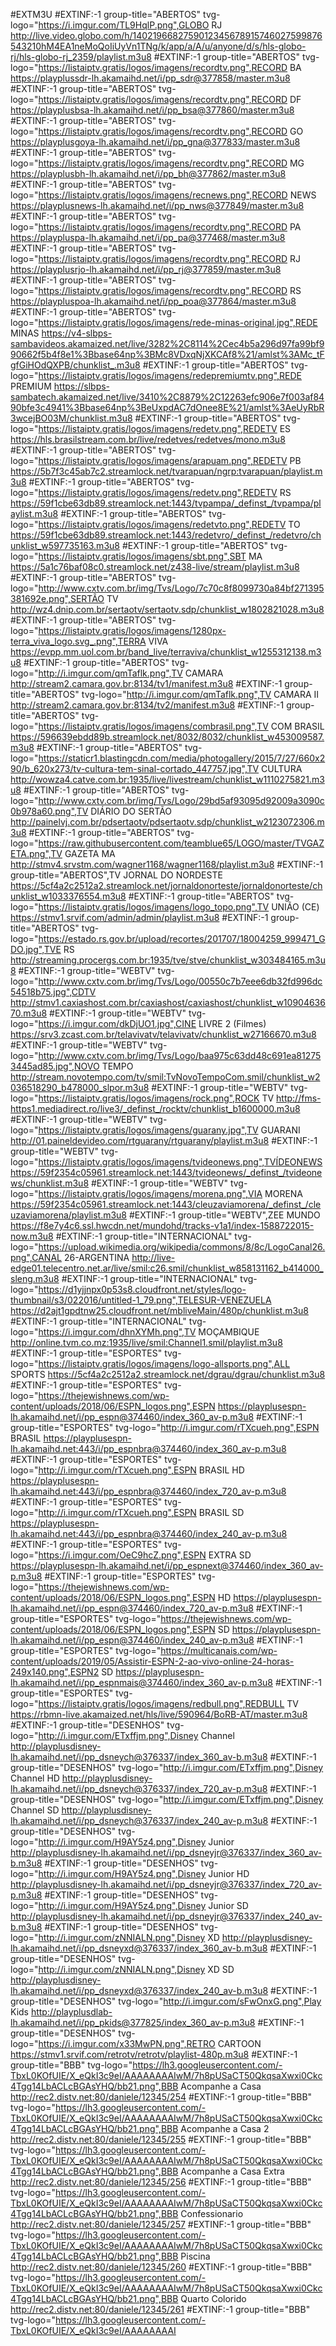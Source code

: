 #EXTM3U
#EXTINF:-1 group-title="ABERTOS" tvg-logo="https://i.imgur.com/TL9HqlP.png",GLOBO RJ
http://live.video.globo.com/h/1402196682759012345678915746027599876543210hM4EA1neMoQoIiUyVn1TNg/k/app/a/A/u/anyone/d/s/hls-globo-rj/hls-globo-rj_2359/playlist.m3u8
#EXTINF:-1 group-title="ABERTOS" tvg-logo="https://listaiptv.gratis/logos/imagens/recordtv.png",RECORD BA
https://playplussdr-lh.akamaihd.net/i/pp_sdr@377858/master.m3u8
#EXTINF:-1 group-title="ABERTOS" tvg-logo="https://listaiptv.gratis/logos/imagens/recordtv.png",RECORD DF
https://playplusbsa-lh.akamaihd.net/i/pp_bsa@377860/master.m3u8
#EXTINF:-1 group-title="ABERTOS" tvg-logo="https://listaiptv.gratis/logos/imagens/recordtv.png",RECORD GO
https://playplusgoya-lh.akamaihd.net/i/pp_gna@377833/master.m3u8
#EXTINF:-1 group-title="ABERTOS" tvg-logo="https://listaiptv.gratis/logos/imagens/recordtv.png",RECORD MG
https://playplusbh-lh.akamaihd.net/i/pp_bh@377862/master.m3u8
#EXTINF:-1 group-title="ABERTOS" tvg-logo="https://listaiptv.gratis/logos/imagens/recnews.png",RECORD NEWS
https://playplusnews-lh.akamaihd.net/i/pp_nws@377849/master.m3u8
#EXTINF:-1 group-title="ABERTOS" tvg-logo="https://listaiptv.gratis/logos/imagens/recordtv.png",RECORD PA
https://playpluspa-lh.akamaihd.net/i/pp_pa@377468/master.m3u8
#EXTINF:-1 group-title="ABERTOS" tvg-logo="https://listaiptv.gratis/logos/imagens/recordtv.png",RECORD RJ
https://playplusrjo-lh.akamaihd.net/i/pp_rj@377859/master.m3u8
#EXTINF:-1 group-title="ABERTOS" tvg-logo="https://listaiptv.gratis/logos/imagens/recordtv.png",RECORD RS
https://playpluspoa-lh.akamaihd.net/i/pp_poa@377864/master.m3u8
#EXTINF:-1 group-title="ABERTOS" tvg-logo="https://listaiptv.gratis/logos/imagens/rede-minas-original.jpg",REDE MINAS
https://v4-slbps-sambavideos.akamaized.net/live/3282%2C8114%2Cec4b5a296d97fa99bf990662f5b4f8e1%3Bbase64np%3BMc8VDxqNjXKCAf8%21/amlst%3AMc_tFgfGiHOdQXPB/chunklist_.m3u8
#EXTINF:-1 group-title="ABERTOS" tvg-logo="https://listaiptv.gratis/logos/imagens/redepremiumtv.png",REDE PREMIUM
https://slbps-sambatech.akamaized.net/live/3410%2C8879%2C12263efc906e7f003af8490bfe3c4941%3Bbase64np%3BeUxpdAC7dOnee8E%21/amlst%3AeUyRbR3wcejBO03M/chunklist.m3u8
#EXTINF:-1 group-title="ABERTOS" tvg-logo="https://listaiptv.gratis/logos/imagens/redetv.png",REDETV ES
https://hls.brasilstream.com.br/live/redetves/redetves/mono.m3u8
#EXTINF:-1 group-title="ABERTOS" tvg-logo="https://listaiptv.gratis/logos/imagens/arapuam.png",REDETV PB
https://5b7f3c45ab7c2.streamlock.net/tvarapuan/ngrp:tvarapuan/playlist.m3u8
#EXTINF:-1 group-title="ABERTOS" tvg-logo="https://listaiptv.gratis/logos/imagens/redetv.png",REDETV RS
https://59f1cbe63db89.streamlock.net:1443/tvpampa/_definst_/tvpampa/playlist.m3u8
#EXTINF:-1 group-title="ABERTOS" tvg-logo="https://listaiptv.gratis/logos/imagens/redetvto.png",REDETV TO
https://59f1cbe63db89.streamlock.net:1443/redetvro/_definst_/redetvro/chunklist_w597735163.m3u8
#EXTINF:-1 group-title="ABERTOS" tvg-logo="https://listaiptv.gratis/logos/imagens/sbt.png",SBT MA
https://5a1c76baf08c0.streamlock.net/z438-live/stream/playlist.m3u8
#EXTINF:-1 group-title="ABERTOS" tvg-logo="http://www.cxtv.com.br/img/Tvs/Logo/7c70c8f8099730a84bf271395381692e.png",SERTÃO TV
http://wz4.dnip.com.br/sertaotv/sertaotv.sdp/chunklist_w1802821028.m3u8
#EXTINF:-1 group-title="ABERTOS" tvg-logo="https://listaiptv.gratis/logos/imagens/1280px-terra_viva_logo.svg_.png",TERRA VIVA
https://evpp.mm.uol.com.br/band_live/terraviva/chunklist_w1255312138.m3u8
#EXTINF:-1 group-title="ABERTOS" tvg-logo="http://i.imgur.com/qmTaflk.png",TV CAMARA
http://stream2.camara.gov.br:8134/tv1/manifest.m3u8
#EXTINF:-1 group-title="ABERTOS" tvg-logo="http://i.imgur.com/qmTaflk.png",TV CAMARA II
http://stream2.camara.gov.br:8134/tv2/manifest.m3u8
#EXTINF:-1 group-title="ABERTOS" tvg-logo="https://listaiptv.gratis/logos/imagens/combrasil.png",TV COM BRASIL
https://596639ebdd89b.streamlock.net/8032/8032/chunklist_w453009587.m3u8
#EXTINF:-1 group-title="ABERTOS" tvg-logo="https://staticr1.blastingcdn.com/media/photogallery/2015/7/27/660x290/b_620x273/tv-cultura-tem-sinal-cortado_447757.jpg",TV CULTURA
http://wowza4.catve.com.br:1935/live/livestream/chunklist_w1110275821.m3u8
#EXTINF:-1 group-title="ABERTOS" tvg-logo="http://www.cxtv.com.br/img/Tvs/Logo/29bd5af93095d92009a3090c0b978a60.png",TV DIÁRIO DO SERTÃO
http://painelvj.com.br/pdsertaotv/pdsertaotv.sdp/chunklist_w2123072306.m3u8
#EXTINF:-1 group-title="ABERTOS" tvg-logo="https://raw.githubusercontent.com/teamblue65/LOGO/master/TVGAZETA.png",TV GAZETA MA
http://stmv4.srvstm.com/wagner1168/wagner1168/playlist.m3u8
#EXTINF:-1 group-title="ABERTOS",TV JORNAL DO NORDESTE
https://5cf4a2c2512a2.streamlock.net/jornaldonorteste/jornaldonorteste/chunklist_w1033376554.m3u8
#EXTINF:-1 group-title="ABERTOS" tvg-logo="https://listaiptv.gratis/logos/imagens/logo_topo.png",TV UNIÃO (CE)
https://stmv1.srvif.com/admin/admin/playlist.m3u8
#EXTINF:-1 group-title="ABERTOS" tvg-logo="https://estado.rs.gov.br/upload/recortes/201707/18004259_999471_GDO.jpg",TVE RS
http://streaming.procergs.com.br:1935/tve/stve/chunklist_w303484165.m3u8
#EXTINF:-1 group-title="WEBTV" tvg-logo="http://www.cxtv.com.br/img/Tvs/Logo/00550c7b7eee6db32fd996dc54518b75.jpg",CDTV
http://stmv1.caxiashost.com.br/caxiashost/caxiashost/chunklist_w1090463670.m3u8
#EXTINF:-1 group-title="WEBTV" tvg-logo="https://i.imgur.com/dkDjUO1.jpg",CINE LIVRE 2 (Filmes)
https://srv3.zcast.com.br/telavivatv/telavivatv/chunklist_w27166670.m3u8
#EXTINF:-1 group-title="WEBTV" tvg-logo="http://www.cxtv.com.br/img/Tvs/Logo/baa975c63dd48c691ea812753445ad85.jpg",NOVO TEMPO
http://stream.novotempo.com/tv/smil:TvNovoTempoCom.smil/chunklist_w2036518290_b478000_slpor.m3u8
#EXTINF:-1 group-title="WEBTV" tvg-logo="https://listaiptv.gratis/logos/imagens/rock.png",ROCK TV
http://fms-https1.mediadirect.ro/live3/_definst_/rocktv/chunklist_b1600000.m3u8
#EXTINF:-1 group-title="WEBTV" tvg-logo="https://listaiptv.gratis/logos/imagens/guarany.jpg",TV GUARANI
http://01.paineldevideo.com/rtguarany/rtguarany/playlist.m3u8
#EXTINF:-1 group-title="WEBTV" tvg-logo="https://listaiptv.gratis/logos/imagens/tvideonews.png",TVÍDEONEWS
https://59f2354c05961.streamlock.net:1443/tvideonews/_definst_/tvideonews/chunklist.m3u8
#EXTINF:-1 group-title="WEBTV" tvg-logo="https://listaiptv.gratis/logos/imagens/morena.png",VIA MORENA
https://59f2354c05961.streamlock.net:1443/cleuzaviamorena/_definst_/cleuzaviamorena/playlist.m3u8
#EXTINF:-1 group-title="WEBTV",ZEE MUNDO
https://f8e7y4c6.ssl.hwcdn.net/mundohd/tracks-v1a1/index-1588722015-now.m3u8
#EXTINF:-1 group-title="INTERNACIONAL" tvg-logo="https://upload.wikimedia.org/wikipedia/commons/8/8c/LogoCanal26.png",CANAL 26-ARGENTINA
http://live-edge01.telecentro.net.ar/live/smil:c26.smil/chunklist_w858131162_b414000_sleng.m3u8
#EXTINF:-1 group-title="INTERNACIONAL" tvg-logo="https://d1yjjnpx0p53s8.cloudfront.net/styles/logo-thumbnail/s3/022016/untitled-1_79.png",TELESUR-VENEZUELA
https://d2ajt1gpdtnw25.cloudfront.net/mbliveMain/480p/chunklist.m3u8
#EXTINF:-1 group-title="INTERNACIONAL" tvg-logo="https://i.imgur.com/dhnXYMh.png",TV MOÇAMBIQUE
http://online.tvm.co.mz:1935/live/smil:Channel1.smil/playlist.m3u8
#EXTINF:-1 group-title="ESPORTES" tvg-logo="https://listaiptv.gratis/logos/imagens/logo-allsports.png",ALL SPORTS
https://5cf4a2c2512a2.streamlock.net/dgrau/dgrau/chunklist.m3u8
#EXTINF:-1 group-title="ESPORTES" tvg-logo="https://thejewishnews.com/wp-content/uploads/2018/06/ESPN_logos.png",ESPN
https://playplusespn-lh.akamaihd.net/i/pp_espn@374460/index_360_av-p.m3u8
#EXTINF:-1 group-title="ESPORTES" tvg-logo="http://i.imgur.com/rTXcueh.png",ESPN BRASIL
https://playplusespn-lh.akamaihd.net:443/i/pp_espnbra@374460/index_360_av-p.m3u8
#EXTINF:-1 group-title="ESPORTES" tvg-logo="http://i.imgur.com/rTXcueh.png",ESPN BRASIL HD
https://playplusespn-lh.akamaihd.net:443/i/pp_espnbra@374460/index_720_av-p.m3u8
#EXTINF:-1 group-title="ESPORTES" tvg-logo="http://i.imgur.com/rTXcueh.png",ESPN BRASIL SD
https://playplusespn-lh.akamaihd.net:443/i/pp_espnbra@374460/index_240_av-p.m3u8
#EXTINF:-1 group-title="ESPORTES" tvg-logo="https://i.imgur.com/OeC9hcZ.png",ESPN EXTRA SD
https://playplusespn-lh.akamaihd.net/i/pp_espnext@374460/index_360_av-p.m3u8
#EXTINF:-1 group-title="ESPORTES" tvg-logo="https://thejewishnews.com/wp-content/uploads/2018/06/ESPN_logos.png",ESPN HD
https://playplusespn-lh.akamaihd.net/i/pp_espn@374460/index_720_av-p.m3u8
#EXTINF:-1 group-title="ESPORTES" tvg-logo="https://thejewishnews.com/wp-content/uploads/2018/06/ESPN_logos.png",ESPN SD
https://playplusespn-lh.akamaihd.net/i/pp_espn@374460/index_240_av-p.m3u8
#EXTINF:-1 group-title="ESPORTES" tvg-logo="https://multicanais.com/wp-content/uploads/2019/05/Assistir-ESPN-2-ao-vivo-online-24-horas-249x140.png",ESPN2 SD
https://playplusespn-lh.akamaihd.net/i/pp_espnmais@374460/index_360_av-p.m3u8
#EXTINF:-1 group-title="ESPORTES" tvg-logo="https://listaiptv.gratis/logos/imagens/redbull.png",REDBULL TV
https://rbmn-live.akamaized.net/hls/live/590964/BoRB-AT/master.m3u8
#EXTINF:-1 group-title="DESENHOS" tvg-logo="http://i.imgur.com/ETxffjm.png",Disney Channel
http://playplusdisney-lh.akamaihd.net/i/pp_dsneych@376337/index_360_av-b.m3u8
#EXTINF:-1 group-title="DESENHOS" tvg-logo="http://i.imgur.com/ETxffjm.png",Disney Channel HD
http://playplusdisney-lh.akamaihd.net/i/pp_dsneych@376337/index_720_av-p.m3u8
#EXTINF:-1 group-title="DESENHOS" tvg-logo="http://i.imgur.com/ETxffjm.png",Disney Channel SD
http://playplusdisney-lh.akamaihd.net/i/pp_dsneych@376337/index_240_av-p.m3u8
#EXTINF:-1 group-title="DESENHOS" tvg-logo="http://i.imgur.com/H9AY5z4.png",Disney Junior
http://playplusdisney-lh.akamaihd.net/i/pp_dsneyjr@376337/index_360_av-b.m3u8
#EXTINF:-1 group-title="DESENHOS" tvg-logo="http://i.imgur.com/H9AY5z4.png",Disney Junior HD
http://playplusdisney-lh.akamaihd.net/i/pp_dsneyjr@376337/index_720_av-p.m3u8
#EXTINF:-1 group-title="DESENHOS" tvg-logo="http://i.imgur.com/H9AY5z4.png",Disney Junior SD
http://playplusdisney-lh.akamaihd.net/i/pp_dsneyjr@376337/index_240_av-b.m3u8
#EXTINF:-1 group-title="DESENHOS" tvg-logo="http://i.imgur.com/zNNIALN.png",Disney XD
http://playplusdisney-lh.akamaihd.net/i/pp_dsneyxd@376337/index_360_av-b.m3u8
#EXTINF:-1 group-title="DESENHOS" tvg-logo="http://i.imgur.com/zNNIALN.png",Disney XD SD
http://playplusdisney-lh.akamaihd.net/i/pp_dsneyxd@376337/index_240_av-b.m3u8
#EXTINF:-1 group-title="DESENHOS" tvg-logo="http://i.imgur.com/sFwOnxG.png",Play Kids
http://playplusdlab-lh.akamaihd.net/i/pp_pkids@377825/index_360_av-p.m3u8
#EXTINF:-1 group-title="DESENHOS" tvg-logo="https://i.imgur.com/x33MwPN.png",RETRO CARTOON
https://stmv1.srvif.com/retrotv/retrotv/playlist-480p.m3u8
#EXTINF:-1 group-title="BBB" tvg-logo="https://lh3.googleusercontent.com/-TbxL0KOfUIE/X_eQkI3c9eI/AAAAAAAAIwM/7h8pUSaCT50QkqsaXwxi0Ckc4Tgg14LbACLcBGAsYHQ/bb21.png",BBB Acompanhe a Casa
http://rec2.distv.net:80/daniele/12345/254
#EXTINF:-1 group-title="BBB" tvg-logo="https://lh3.googleusercontent.com/-TbxL0KOfUIE/X_eQkI3c9eI/AAAAAAAAIwM/7h8pUSaCT50QkqsaXwxi0Ckc4Tgg14LbACLcBGAsYHQ/bb21.png",BBB Acompanhe a Casa 2
http://rec2.distv.net:80/daniele/12345/255
#EXTINF:-1 group-title="BBB" tvg-logo="https://lh3.googleusercontent.com/-TbxL0KOfUIE/X_eQkI3c9eI/AAAAAAAAIwM/7h8pUSaCT50QkqsaXwxi0Ckc4Tgg14LbACLcBGAsYHQ/bb21.png",BBB Acompanhe a Casa Extra
http://rec2.distv.net:80/daniele/12345/256
#EXTINF:-1 group-title="BBB" tvg-logo="https://lh3.googleusercontent.com/-TbxL0KOfUIE/X_eQkI3c9eI/AAAAAAAAIwM/7h8pUSaCT50QkqsaXwxi0Ckc4Tgg14LbACLcBGAsYHQ/bb21.png",BBB Confessionario
http://rec2.distv.net:80/daniele/12345/257
#EXTINF:-1 group-title="BBB" tvg-logo="https://lh3.googleusercontent.com/-TbxL0KOfUIE/X_eQkI3c9eI/AAAAAAAAIwM/7h8pUSaCT50QkqsaXwxi0Ckc4Tgg14LbACLcBGAsYHQ/bb21.png",BBB Piscina
http://rec2.distv.net:80/daniele/12345/260
#EXTINF:-1 group-title="BBB" tvg-logo="https://lh3.googleusercontent.com/-TbxL0KOfUIE/X_eQkI3c9eI/AAAAAAAAIwM/7h8pUSaCT50QkqsaXwxi0Ckc4Tgg14LbACLcBGAsYHQ/bb21.png",BBB Quarto Colorido
http://rec2.distv.net:80/daniele/12345/261
#EXTINF:-1 group-title="BBB" tvg-logo="https://lh3.googleusercontent.com/-TbxL0KOfUIE/X_eQkI3c9eI/AAAAAAAAI
